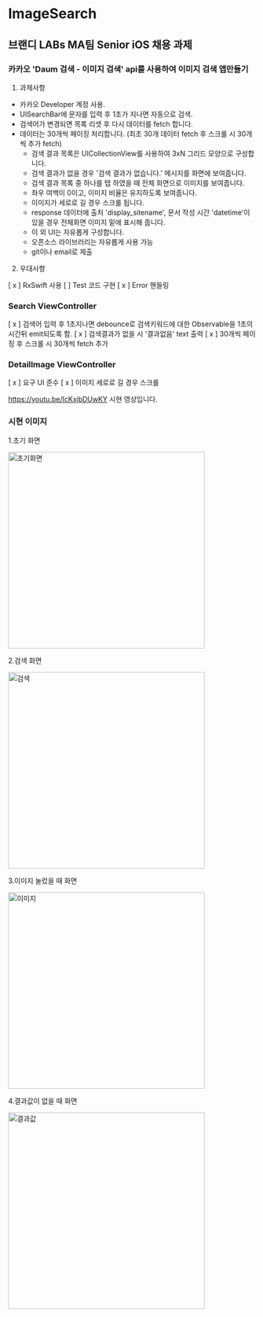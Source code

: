 # ImageSearch

## 브랜디  LABs MA팀 Senior iOS 채용 과제 
### 카카오 'Daum 검색 - 이미지 검색' api를 사용하여 이미지 검색 앱만들기

1. 과제사항

* 카카오 Developer 계정 사용.
* UISearchBar에 문자를 입력 후 1초가 지나면 자동으로 검색.
* 검색어가 변경되면 목록 리셋 후 다시 데이터를 fetch 합니다.
* 데이터는 30개씩 페이징 처리합니다. (최초 30개 데이터 fetch 후 스크롤 시 30개씩 추가 fetch)
   - 검색 결과 목록은 UICollectionView를 사용하여 3xN 그리드 모양으로 구성합니다.
   - 검색 결과가 없을 경우 '검색 결과가 없습니다.' 메시지를 화면에 보여줍니다.
   - 검색 결과 목록 중 하나를 탭 하였을 때 전체 화면으로 이미지를 보여줍니다. 
   - 좌우 여백이 0이고, 이미지 비율은 유지하도록 보여줍니다.
   - 이미지가 세로로 길 경우 스크롤 됩니다.
    + response 데이터에 출처 'display_sitename', 문서 작성 시간 'datetime'이 있을 경우 전체화면 이미지 밑에 표시해 줍니다.
    + 이 외 UI는 자유롭게 구성합니다.
   - 오픈소스 라이브러리는 자유롭게 사용 가능
   - git이나 email로 제출


2. 우대사항

[ x ] RxSwift 사용
[ ] Test 코드 구현
[ x ] Error 핸들링



### Search ViewController 
[ x ] 검색어 입력 후 1초지나면 debounce로 검색키워드에 대한 Observable을 1초의 시간뒤 emit되도록 함.
[ x ] 검색결과가 없을 시 '결과없음' text 출력 
[ x ] 30개씩 페이징 후 스크롤 시 30개씩 fetch 추가



### DetailImage ViewController
[ x ] 요구 UI 준수
[ x ] 이미지 세로로 길 경우 스크롤



https://youtu.be/IcKxjbDUwKY 시현 영상입니다.


### 시현 이미지

1.초기 화면




<img width="400" alt="초기화면" src="https://user-images.githubusercontent.com/37135479/108620367-24a64380-746f-11eb-90d6-ac85ee3a6a92.png">







2.검색 화면




<img width="400" alt="검색" src="https://user-images.githubusercontent.com/37135479/108620369-2839ca80-746f-11eb-974a-5e630ef441a9.png">







3.이미지 눌렀을 때 화면



<img width="400" alt="이미지" src="https://user-images.githubusercontent.com/37135479/108620374-2b34bb00-746f-11eb-9acc-fd3b77e12f79.png">







4.결과값이 없을 때 화면



<img width="400" alt="결과값" src="https://user-images.githubusercontent.com/37135479/108620379-2e2fab80-746f-11eb-84ec-fe8f2f8d0b77.png">
